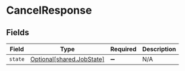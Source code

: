 # CancelResponse


## Fields

| Field                                                        | Type                                                         | Required                                                     | Description                                                  |
| ------------------------------------------------------------ | ------------------------------------------------------------ | ------------------------------------------------------------ | ------------------------------------------------------------ |
| `state`                                                      | [Optional[shared.JobState]](../../models/shared/jobstate.md) | :heavy_minus_sign:                                           | N/A                                                          |